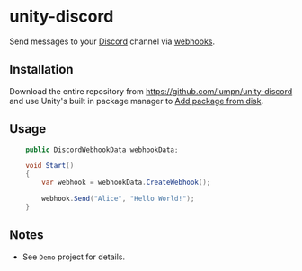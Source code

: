 # unity-discord
Send messages to your [Discord](https://discord.com) channel via [webhooks](https://discord.com/developers/docs/resources/webhook).

## Installation
Download the entire repository from https://github.com/lumpn/unity-discord and use Unity's built in package manager to [Add package from disk](https://docs.unity3d.com/Manual/upm-ui-local.html).

## Usage
```csharp
    public DiscordWebhookData webhookData;

    void Start()
    {
        var webhook = webhookData.CreateWebhook();

        webhook.Send("Alice", "Hello World!");
    }
```

## Notes
* See `Demo` project for details.
